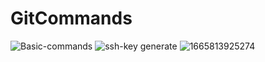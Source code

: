 # GitCommands
![Basic-commands](https://user-images.githubusercontent.com/111581093/192116042-3412b3f6-47b3-47fa-be7b-0145147853ac.PNG)
![ssh-key generate](https://user-images.githubusercontent.com/111581093/192116053-05904b3a-4b06-4d99-9a9e-a652cc51f773.PNG)
![1665813925274](https://user-images.githubusercontent.com/111581093/198125605-01ac269b-fd07-42d1-9445-466d7f312b6c.jpg)
